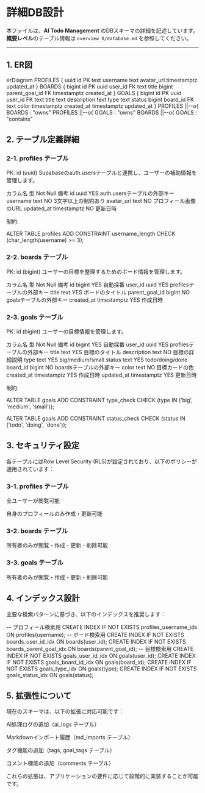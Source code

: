 
# 詳細DB設計

本ファイルは、**AI Todo Management** のDBスキーマの詳細を記述しています。
**概要レベル**のテーブル情報は `overview_0/database.md` を参照してください。

---

## 1. ER図

erDiagram
    PROFILES {
        uuid id PK
        text username
        text avatar_url
        timestamptz updated_at
    }
    BOARDS {
        bigint id PK
        uuid user_id FK
        text title
        bigint parent_goal_id FK
        timestamptz created_at
    }
    GOALS {
        bigint id PK
        uuid user_id FK
        text title
        text description
        text type
        text status
        bigint board_id FK
        text color
        timestamptz created_at
        timestamptz updated_at
    }
    PROFILES ||--o{ BOARDS : "owns"
    PROFILES ||--o{ GOALS : "owns"
    BOARDS ||--o{ GOALS : "contains"


## 2. テーブル定義詳細
### 2-1. profiles テーブル

PK: id (uuid)
Supabaseのauth.usersテーブルと連携し、ユーザーの補助情報を管理します。

カラム名	型	Not Null	備考
id	uuid	YES	auth.usersテーブルの外部キー
username	text	NO	3文字以上の制約あり
avatar_url	text	NO	プロフィール画像のURL
updated_at	timestamptz	NO	更新日時

制約:

ALTER TABLE profiles
ADD CONSTRAINT username_length CHECK (char_length(username) >= 3);

### 2-2. boards テーブル

PK: id (bigint)
ユーザーの目標を整理するためのボード情報を管理します。

カラム名	型	Not Null	備考
id	bigint	YES	自動採番
user_id	uuid	YES	profilesテーブルの外部キー
title	text	YES	ボードのタイトル
parent_goal_id	bigint	NO	goalsテーブルの外部キー
created_at	timestamptz	YES	作成日時

### 2-3. goals テーブル

PK: id (bigint)
ユーザーの目標情報を管理します。

カラム名	型	Not Null	備考
id	bigint	YES	自動採番
user_id	uuid	YES	profilesテーブルの外部キー
title	text	YES	目標のタイトル
description	text	NO	目標の詳細説明
type	text	YES	big/medium/small
status	text	YES	todo/doing/done
board_id	bigint	NO	boardsテーブルの外部キー
color	text	NO	目標カードの色
created_at	timestamptz	YES	作成日時
updated_at	timestamptz	YES	更新日時

制約:

ALTER TABLE goals
ADD CONSTRAINT type_check CHECK (type IN ('big', 'medium', 'small'));

ALTER TABLE goals
ADD CONSTRAINT status_check CHECK (status IN ('todo', 'doing', 'done'));

## 3. セキュリティ設定

各テーブルにはRow Level Security (RLS)が設定されており、以下のポリシーが適用されています：

### 3-1. profiles テーブル

全ユーザーが閲覧可能

自身のプロフィールのみ作成・更新可能

### 3-2. boards テーブル

所有者のみが閲覧・作成・更新・削除可能

### 3-3. goals テーブル

所有者のみが閲覧・作成・更新・削除可能

## 4. インデックス設計

主要な検索パターンに基づき、以下のインデックスを推奨します：

-- プロフィール検索用
CREATE INDEX IF NOT EXISTS profiles_username_idx ON profiles(username);
-- ボード検索用
CREATE INDEX IF NOT EXISTS boards_user_id_idx ON boards(user_id);
CREATE INDEX IF NOT EXISTS boards_parent_goal_idx ON boards(parent_goal_id);
-- 目標検索用
CREATE INDEX IF NOT EXISTS goals_user_id_idx ON goals(user_id);
CREATE INDEX IF NOT EXISTS goals_board_id_idx ON goals(board_id);
CREATE INDEX IF NOT EXISTS goals_type_idx ON goals(type);
CREATE INDEX IF NOT EXISTS goals_status_idx ON goals(status);

## 5. 拡張性について

現在のスキーマは、以下の拡張に対応可能です：

AI処理ログの追加（ai_logs テーブル）

Markdownインポート履歴（md_imports テーブル）

タグ機能の追加（tags, goal_tags テーブル）

コメント機能の追加（comments テーブル）

これらの拡張は、アプリケーションの要件に応じて段階的に実装することが可能です。
